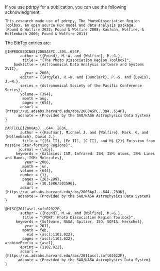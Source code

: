If you use pdrtpy for a publication, you can use the following acknowledgment:

    This research made use of pdrtpy, The PhotoDissociation Region Toolbox, an open source PDR model and data analysis package.
    (Pound & Wolfire 2022; Pound & Wolfire 2008; Kaufman, Wolfire, & Hollenbach 2006; Pound & Wolfire 2011)

The BibTex entries are:

    @INPROCEEDINGS{2008ASPC..394..654P,
           author = {{Pound}, M.~W. and {Wolfire}, M.~G.},
            title = "{The Photo Dissociation Region Toolbox}",
        booktitle = {Astronomical Data Analysis Software and Systems XVII},
             year = 2008,
           editor = {{Argyle}, R.~W. and {Bunclark}, P.~S. and {Lewis}, J.~R.},
           series = {Astronomical Society of the Pacific Conference Series},
           volume = {394},
            month = aug,
            pages = {654},
           adsurl = {https://ui.adsabs.harvard.edu/abs/2008ASPC..394..654P},
          adsnote = {Provided by the SAO/NASA Astrophysics Data System}
    }

    @ARTICLE{2006ApJ...644..283K,
           author = {{Kaufman}, Michael J. and {Wolfire}, Mark. G. and {Hollenbach}, David J.},
            title = "{[Si II], [Fe II], [C II], and H$_{2}$ Emission from Massive Star-forming Regions}",
          journal = {\apj},
         keywords = {Galaxies: ISM, Infrared: ISM, ISM: Atoms, ISM: Lines and Bands, ISM: Molecules},
             year = 2006,
            month = jun,
           volume = {644},
           number = {1},
            pages = {283-299},
              doi = {10.1086/503596},
           adsurl = {https://ui.adsabs.harvard.edu/abs/2006ApJ...644..283K},
          adsnote = {Provided by the SAO/NASA Astrophysics Data System}
    }
    
    @MISC{2011ascl.soft02022P,
           author = {{Pound}, M.~W. and {Wolfire}, M.~G.},
            title = "{PDRT: Photo Dissociation Region Toolbox}",
         keywords = {Software, NASA, Spitzer, ISO, SOFIA, Herschel},
             year = 2011,
            month = feb,
              eid = {ascl:1102.022},
            pages = {ascl:1102.022},
    archivePrefix = {ascl},
           eprint = {1102.022},
           adsurl = {https://ui.adsabs.harvard.edu/abs/2011ascl.soft02022P},
          adsnote = {Provided by the SAO/NASA Astrophysics Data System}
    }
